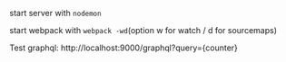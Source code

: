 start server with `nodemon`

start webpack with `webpack -wd`(option w for watch / d for sourcemaps)

Test graphql: http://localhost:9000/graphql?query={counter}
